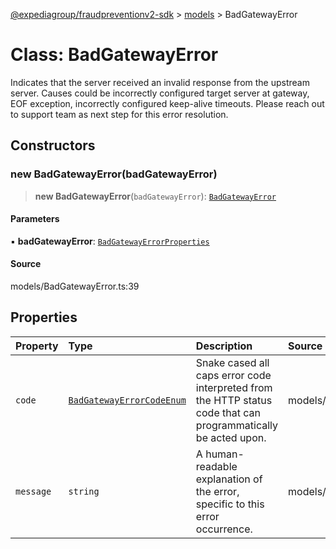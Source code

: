 [@expediagroup/fraudpreventionv2-sdk](../../index.md) > [models](../index.md) > BadGatewayError

# Class: BadGatewayError

Indicates that the server received an invalid response from the upstream server. Causes could be incorrectly configured target server at gateway, EOF exception, incorrectly configured keep-alive timeouts. Please reach out to support team as next step for this error resolution.

## Constructors

### new BadGatewayError(badGatewayError)

> **new BadGatewayError**(`badGatewayError`): [`BadGatewayError`](BadGatewayError.md)

#### Parameters

▪ **badGatewayError**: [`BadGatewayErrorProperties`](../interfaces/BadGatewayErrorProperties.md)

#### Source

models/BadGatewayError.ts:39

## Properties

| Property | Type | Description | Source |
| :------ | :------ | :------ | :------ |
| `code` | [`BadGatewayErrorCodeEnum`](../type-aliases/BadGatewayErrorCodeEnum.md) | Snake cased all caps error code interpreted from the HTTP status code that can programmatically be acted upon. | models/BadGatewayError.ts:32 |
| `message` | `string` | A human-readable explanation of the error, specific to this error occurrence. | models/BadGatewayError.ts:37 |
